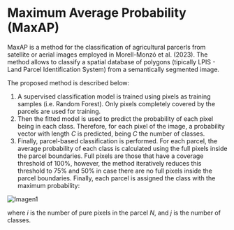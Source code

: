 # Maximum Average Probability (MaxAP)

MaxAP is a method for the classification of agricultural parcerls from satellite or aerial images employed in Morell-Monzó et al. (2023). The method allows to classify a spatial database of polygons (tipically LPIS - Land Parcel Identification System) from a semantically segmented image.

The proposed method is described below:

1.	A supervised classification model is trained using pixels as training samples (i.e. Random Forest). Only pixels completely covered by the parcels are used for training.
2.	Then the fitted model is used to predict the probability of each pixel being in each class. Therefore, for each pixel of the image, a probability vector with length *C* is predicted, being *C* the number of classes.
3.	Finally, parcel-based classification is performed. For each parcel, the average probability of each class is calculated using the full pixels inside the parcel boundaries. Full pixels are those that have a coverage threshold of 100%, however, the method iteratively reduces this threshold to 75% and 50% in case there are no full pixels inside the parcel boundaries. Finally, each parcel is assigned the class with the maximum probability:

![Imagen1](https://user-images.githubusercontent.com/59225676/204857449-99f383e3-6145-41f5-94aa-3b6e108fa331.png)

where *i* is the number of pure pixels in the parcel *N*, and *j* is the number of classes.
